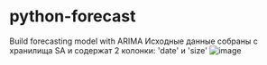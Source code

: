 # python-forecast
Build forecasting model with ARIMA
Исходные данные собраны с хранилища SA и содержат 2 колонки: 'date' и 'size'
![image](https://user-images.githubusercontent.com/88656678/198028441-f31a3056-7552-42c2-8ca9-f0eb4775639f.png)

